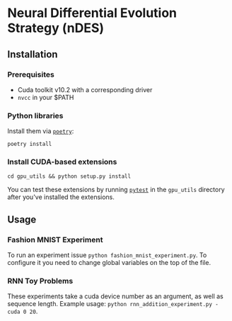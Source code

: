 # Neural Differential Evolution Strategy (nDES)

## Installation

### Prerequisites
* Cuda toolkit v10.2 with a corresponding driver
* `nvcc` in your $PATH

### Python libraries
Install them via [`poetry`](https://python-poetry.org/):
```shell
poetry install
```

### Install CUDA-based extensions
```shell
cd gpu_utils && python setup.py install
```
You can test these extensions by running [`pytest`](https://pytest.org/) in the `gpu_utils` directory after
you've installed the extensions.

## Usage
### Fashion MNIST Experiment
To run an experiment issue `python fashion_mnist_experiment.py`. To configure it you
need to change global variables on the top of the file.

### RNN Toy Problems
These experiments take a cuda device number as an argument, as well as sequence length.
Example usage: `python rnn_addition_experiment.py -cuda 0 20`.
